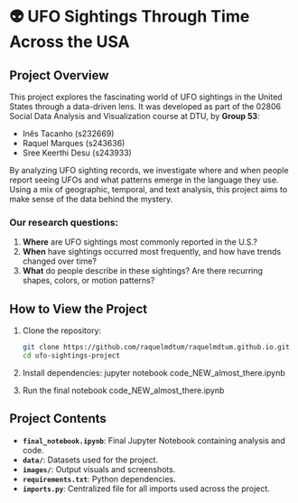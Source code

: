 # 👽 UFO Sightings Through Time Across the USA

## Project Overview

This project explores the fascinating world of UFO sightings in the United States through a data-driven lens. It was developed as part of the 02806 Social Data Analysis and Visualization course at DTU, by **Group 53**:
- Inês Tacanho (s232669)
- Raquel Marques (s243636)
- Sree Keerthi Desu (s243933)

By analyzing UFO sighting records, we investigate where and when people report seeing UFOs and what patterns emerge in the language they use. Using a mix of geographic, temporal, and text analysis, this project aims to make sense of the data behind the mystery.

### Our research questions:

1. **Where** are UFO sightings most commonly reported in the U.S.?
2. **When** have sightings occurred most frequently, and how have trends changed over time?
3. **What** do people describe in these sightings? Are there recurring shapes, colors, or motion patterns?

## How to View the Project

1. Clone the repository:
   ```bash
   git clone https://github.com/raquelmdtum/raquelmdtum.github.io.git
   cd ufo-sightings-project
   
2. Install dependencies:
    jupyter notebook code_NEW_almost_there.ipynb

3. Run the final notebook code_NEW_almost_there.ipynb

## Project Contents

- **`final_notebook.ipynb`**: Final Jupyter Notebook containing analysis and code.
- **`data/`**: Datasets used for the project.
- **`images/`**: Output visuals and screenshots.
- **`requirements.txt`**: Python dependencies.
- **`imports.py`**:  Centralized file for all imports used across the project.